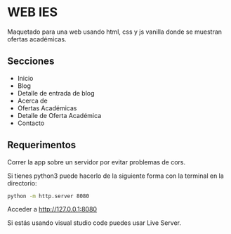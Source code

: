 # WEB IES

Maquetado para una web usando html, css y js vanilla donde se muestran ofertas académicas.

## Secciones
- Inicio
- Blog
- Detalle de entrada de blog
- Acerca de
- Ofertas Académicas
- Detalle de Oferta Académica
- Contacto

## Requerimentos
Correr la app sobre un servidor por evitar problemas de cors.

Si tienes python3 puede hacerlo de la siguiente forma con la terminal en la directorio:
```bash
python -m http.server 8080
```
Acceder a http://127.0.0.1:8080

Si estás usando visual studio code puedes usar Live Server.
